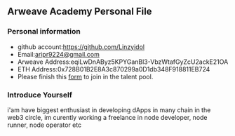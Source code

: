 ## Arweave Academy Personal File

### Personal information

- github account:https://github.com/Linzyidol
- Email:aripr9224@gmail.com
- Arweave Address:eqiLwDnAByz5KPYGanBl3-VbzWtafGyZcU2ackE21OA
- ETH Address:0x728B01B2E8A3c870299a0D1db348F918811EB724
- Please finish this [form](https://docs.google.com/forms/d/e/1FAIpQLSfWA5fIIcBgmRppm3jNz5vmf9Mai_QMVil-2pO4r7YKn_Zhtw/viewform?usp=sf_link) to join in the talent pool.

### Introduce Yourself
 i'am have biggest enthusiast in developing dApps in many chain in the web3 circle, im curently working a freelance in node developer, node runner, node operator etc
